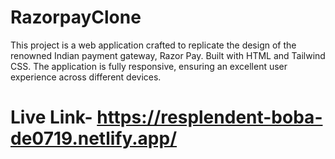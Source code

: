 # RazorpayClone
This project is a web application crafted to replicate the design of the renowned Indian payment gateway, Razor Pay. Built with HTML and Tailwind CSS. The application is fully responsive, ensuring an excellent user experience across different devices.

# Live Link- https://resplendent-boba-de0719.netlify.app/
